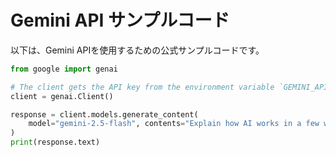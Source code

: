 # Gemini API サンプルコード

以下は、Gemini APIを使用するための公式サンプルコードです。

```python
from google import genai

# The client gets the API key from the environment variable `GEMINI_API_KEY`.
client = genai.Client()

response = client.models.generate_content(
    model="gemini-2.5-flash", contents="Explain how AI works in a few words"
)
print(response.text)
```